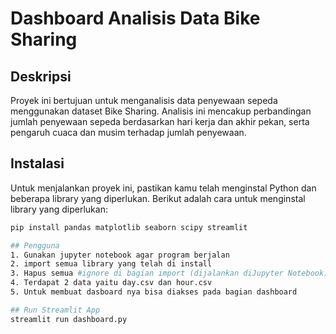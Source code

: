 # Dashboard Analisis Data Bike Sharing

## Deskripsi
Proyek ini bertujuan untuk menganalisis data penyewaan sepeda menggunakan dataset Bike Sharing. Analisis ini mencakup perbandingan jumlah penyewaan sepeda berdasarkan hari kerja dan akhir pekan, serta pengaruh cuaca dan musim terhadap jumlah penyewaan.

## Instalasi
Untuk menjalankan proyek ini, pastikan kamu telah menginstal Python dan beberapa library yang diperlukan. Berikut adalah cara untuk menginstal library yang diperlukan:
```bash
pip install pandas matplotlib seaborn scipy streamlit

## Pengguna
1. Gunakan jupyter notebook agar program berjalan
2. import semua library yang telah di install
3. Hapus semua #ignore di bagian import (dijalankan diJupyter Notebook)
4. Terdapat 2 data yaitu day.csv dan hour.csv
5. Untuk membuat dasboard nya bisa diakses pada bagian dashboard

## Run Streamlit App
streamlit run dashboard.py